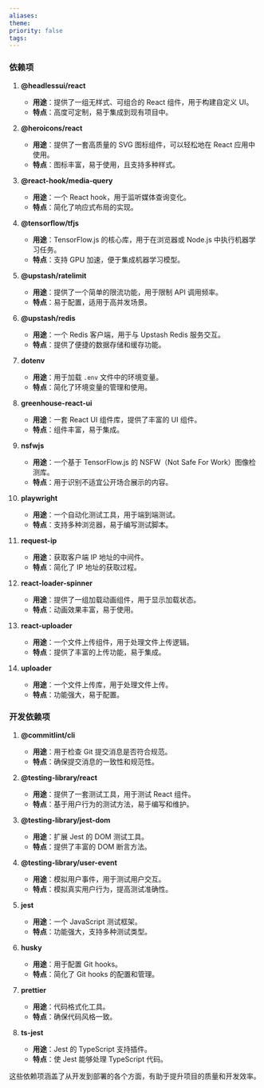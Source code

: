 ```yaml
---
aliases: 
theme: 
priority: false
tags:
---
```

### 依赖项

1. **@headlessui/react**
    
    - **用途**：提供了一组无样式、可组合的 React 组件，用于构建自定义 UI。
    - **特点**：高度可定制，易于集成到现有项目中。
2. **@heroicons/react**
    
    - **用途**：提供了一套高质量的 SVG 图标组件，可以轻松地在 React 应用中使用。
    - **特点**：图标丰富，易于使用，且支持多种样式。
3. **@react-hook/media-query**
    
    - **用途**：一个 React hook，用于监听媒体查询变化。
    - **特点**：简化了响应式布局的实现。
4. **@tensorflow/tfjs**
    
    - **用途**：TensorFlow.js 的核心库，用于在浏览器或 Node.js 中执行机器学习任务。
    - **特点**：支持 GPU 加速，便于集成机器学习模型。
5. **@upstash/ratelimit**
    
    - **用途**：提供了一个简单的限流功能，用于限制 API 调用频率。
    - **特点**：易于配置，适用于高并发场景。
6. **@upstash/redis**
    
    - **用途**：一个 Redis 客户端，用于与 Upstash Redis 服务交互。
    - **特点**：提供了便捷的数据存储和缓存功能。
7. **dotenv**
    
    - **用途**：用于加载 `.env` 文件中的环境变量。
    - **特点**：简化了环境变量的管理和使用。
8. **greenhouse-react-ui**
    
    - **用途**：一套 React UI 组件库，提供了丰富的 UI 组件。
    - **特点**：组件丰富，易于集成。
9. **nsfwjs**
    
    - **用途**：一个基于 TensorFlow.js 的 NSFW（Not Safe For Work）图像检测库。
    - **特点**：用于识别不适宜公开场合展示的内容。
10. **playwright**
    
    - **用途**：一个自动化测试工具，用于端到端测试。
    - **特点**：支持多种浏览器，易于编写测试脚本。
11. **request-ip**
    
    - **用途**：获取客户端 IP 地址的中间件。
    - **特点**：简化了 IP 地址的获取过程。
12. **react-loader-spinner**
    
    - **用途**：提供了一组加载动画组件，用于显示加载状态。
    - **特点**：动画效果丰富，易于使用。
13. **react-uploader**
    
    - **用途**：一个文件上传组件，用于处理文件上传逻辑。
    - **特点**：提供了丰富的上传功能，易于集成。
14. **uploader**
    
    - **用途**：一个文件上传库，用于处理文件上传。
    - **特点**：功能强大，易于配置。

### 开发依赖项

1. **@commitlint/cli**
    
    - **用途**：用于检查 Git 提交消息是否符合规范。
    - **特点**：确保提交消息的一致性和规范性。
2. **@testing-library/react**
    
    - **用途**：提供了一套测试工具，用于测试 React 组件。
    - **特点**：基于用户行为的测试方法，易于编写和维护。
3. **@testing-library/jest-dom**
    
    - **用途**：扩展 Jest 的 DOM 测试工具。
    - **特点**：提供了丰富的 DOM 断言方法。
4. **@testing-library/user-event**
    
    - **用途**：模拟用户事件，用于测试用户交互。
    - **特点**：模拟真实用户行为，提高测试准确性。
5. **jest**
    
    - **用途**：一个 JavaScript 测试框架。
    - **特点**：功能强大，支持多种测试类型。
6. **husky**
    
    - **用途**：用于配置 Git hooks。
    - **特点**：简化了 Git hooks 的配置和管理。
7. **prettier**
    
    - **用途**：代码格式化工具。
    - **特点**：确保代码风格一致。
8. **ts-jest**
    
    - **用途**：Jest 的 TypeScript 支持插件。
    - **特点**：使 Jest 能够处理 TypeScript 代码。

这些依赖项涵盖了从开发到部署的各个方面，有助于提升项目的质量和开发效率。